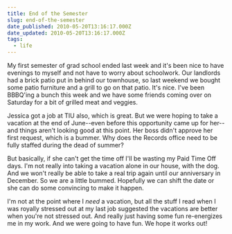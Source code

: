 ```yaml
---
title: End of the Semester
slug: end-of-the-semester
date_published: 2010-05-20T13:16:17.000Z
date_updated: 2010-05-20T13:16:17.000Z
tags:
  - life
---
```


My first semester of grad school ended last week and it's been nice to have evenings to myself and not have to worry about schoolwork. Our landlords had a brick patio put in behind our townhouse, so last weekend we bought some patio furniture and a grill to go on that patio. It's nice. I've been BBBQ'ing a bunch this week and we have some friends coming over on Saturday for a bit of grilled meat and veggies.

Jessica got a job at TIU also, which is great. But we were hoping to take a vacation at the end of June--even before this opportunity came up for her--and things aren't looking good at this point. Her boss didn't approve her first request, which is a bummer. Why does the Records office need to be fully staffed during the dead of summer?

But basically, if she can't get the time off I'll be wasting my Paid Time Off days. I'm not really into taking a vacation alone in our house, with the dog. And we won't really be able to take a real trip again until our anniversary in December. So we are a little bummed. Hopefully we can shift the date or she can do some convincing to make it happen.

I'm not at the point where I *need* a vacation, but all the stuff I read when I was royally stressed out at my last job suggested the vacations are better when you're not stressed out. And really just having some fun re-energizes me in my work. And we were going to have fun. We hope it works out!

